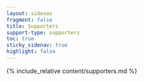 ```yaml
---
layout: sidenav
fragment: false
title: Supporters
support-type: supporters
toc: true
sticky_sidenav: true
highlight: false
---
```


{% include_relative content/supporters.md %}
